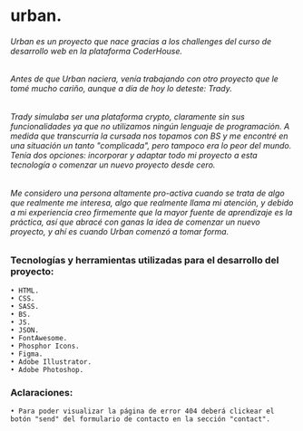 # urban.

###### Urban es un proyecto que nace gracias a los challenges del curso de desarrollo web en la plataforma CoderHouse.

###### Antes de que Urban naciera, venía trabajando con otro proyecto que le tomé mucho cariño, aunque a día de hoy lo deteste: Trady.

###### Trady simulaba ser una plataforma crypto, claramente sin sus funcionalidades ya que no utilizamos ningún lenguaje de programación. A medida que transcurría la cursada nos topamos con BS y me encontré en una situación un tanto "complicada", pero tampoco era lo peor del mundo. Tenía dos opciones: incorporar y adaptar todo mi proyecto a esta tecnología o comenzar un nuevo proyecto desde cero.

###### Me considero una persona altamente pro-activa cuando se trata de algo que realmente me interesa, algo que realmente llama mi atención, y debido a mi experiencia creo firmemente que la mayor fuente de aprendizaje es la práctica, así que abracé con ganas la idea de comenzar un nuevo proyecto, y ahí es cuando Urban comenzó a tomar forma. 

### Tecnologías y herramientas utilizadas para el desarrollo del proyecto:
    • HTML.
    • CSS.
    • SASS.
    • BS.
    • JS.
    • JSON.
    • FontAwesome.
    • Phosphor Icons.
    • Figma.
    • Adobe Illustrator.
    • Adobe Photoshop.
    
### Aclaraciones:
    • Para poder visualizar la página de error 404 deberá clickear el botón "send" del formulario de contacto en la sección "contact".
